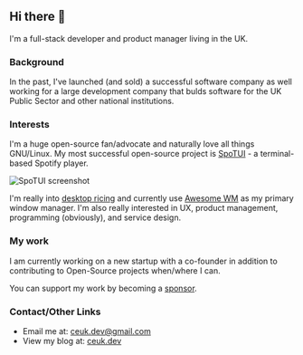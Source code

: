 ## Hi there 👋

I'm a full-stack developer and product manager living in the UK.

### Background 

In the past, I've launched (and sold) a successful software company as well working for a large development company that bulds software for the UK Public Sector and other national institutions. 

### Interests 

I'm a huge open-source fan/advocate and naturally love all things GNU/Linux. My most successful open-source project is [SpoTUI](https://github.com/ceuk/spotui) - a terminal-based Spotify player.

![SpoTUI screenshot](https://i.imgur.com/7syOTKb.gif)

I'm really into [desktop ricing](https://reddit.com/r/unixporn) and currently use [Awesome WM](https://awesomewm.org/) as my primary window manager. I'm also really interested in UX, product management, programming (obviously), and service design.

### My work

I am currently working on a new startup with a co-founder in addition to contributing to Open-Source projects when/where I can.

You can support my work by becoming a [sponsor](https://github.com/sponsors/ceuk).

### Contact/Other Links

- Email me at: [ceuk.dev@gmail.com](mailto:ceuk.dev@gmail.com)
- View my blog at: [ceuk.dev](https://ceuk.dev)
